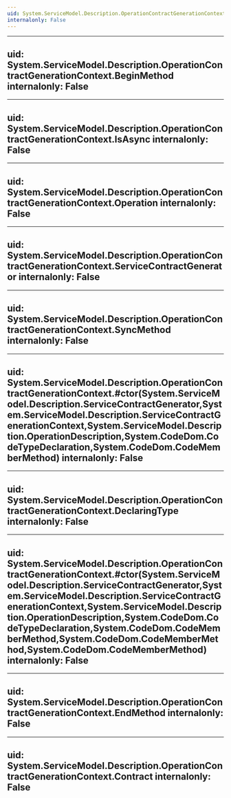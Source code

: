 ```yaml
---
uid: System.ServiceModel.Description.OperationContractGenerationContext
internalonly: False
---
```


---
uid: System.ServiceModel.Description.OperationContractGenerationContext.BeginMethod
internalonly: False
---

---
uid: System.ServiceModel.Description.OperationContractGenerationContext.IsAsync
internalonly: False
---

---
uid: System.ServiceModel.Description.OperationContractGenerationContext.Operation
internalonly: False
---

---
uid: System.ServiceModel.Description.OperationContractGenerationContext.ServiceContractGenerator
internalonly: False
---

---
uid: System.ServiceModel.Description.OperationContractGenerationContext.SyncMethod
internalonly: False
---

---
uid: System.ServiceModel.Description.OperationContractGenerationContext.#ctor(System.ServiceModel.Description.ServiceContractGenerator,System.ServiceModel.Description.ServiceContractGenerationContext,System.ServiceModel.Description.OperationDescription,System.CodeDom.CodeTypeDeclaration,System.CodeDom.CodeMemberMethod)
internalonly: False
---

---
uid: System.ServiceModel.Description.OperationContractGenerationContext.DeclaringType
internalonly: False
---

---
uid: System.ServiceModel.Description.OperationContractGenerationContext.#ctor(System.ServiceModel.Description.ServiceContractGenerator,System.ServiceModel.Description.ServiceContractGenerationContext,System.ServiceModel.Description.OperationDescription,System.CodeDom.CodeTypeDeclaration,System.CodeDom.CodeMemberMethod,System.CodeDom.CodeMemberMethod,System.CodeDom.CodeMemberMethod)
internalonly: False
---

---
uid: System.ServiceModel.Description.OperationContractGenerationContext.EndMethod
internalonly: False
---

---
uid: System.ServiceModel.Description.OperationContractGenerationContext.Contract
internalonly: False
---
